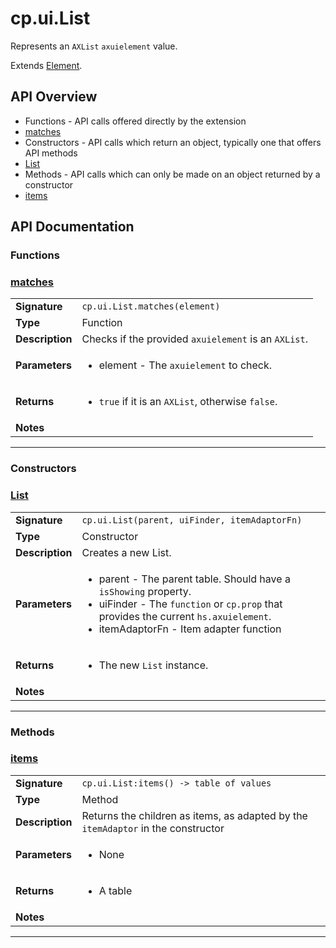 # cp.ui.List

Represents an `AXList` `axuielement` value.

Extends [Element](cp.ui.Element.md).

## API Overview
* Functions - API calls offered directly by the extension
 * [matches](#matches)
* Constructors - API calls which return an object, typically one that offers API methods
 * [List](#list)
* Methods - API calls which can only be made on an object returned by a constructor
 * [items](#items)

## API Documentation

### Functions


### [matches](#matches)

|                                             |                                                                                     |
| --------------------------------------------|-------------------------------------------------------------------------------------|
| **Signature**                               | `cp.ui.List.matches(element)`                                                                    |
| **Type**                                    | Function                                                                     |
| **Description**                             | Checks if the provided `axuielement` is an `AXList`.                                                                     |
| **Parameters**                              | <ul><li>element  - The `axuielement` to check.</li></ul> |
| **Returns**                                 | <ul><li>`true` if it is an `AXList`, otherwise `false`.</li></ul>          |
| **Notes**                                   | <ul></ul>                |

---
### Constructors


### [List](#list)

|                                             |                                                                                     |
| --------------------------------------------|-------------------------------------------------------------------------------------|
| **Signature**                               | `cp.ui.List(parent, uiFinder, itemAdaptorFn)`                                                                    |
| **Type**                                    | Constructor                                                                     |
| **Description**                             | Creates a new List.                                                                     |
| **Parameters**                              | <ul><li>parent - The parent table. Should have a `isShowing` property.</li><li>uiFinder - The `function` or `cp.prop` that provides the current `hs.axuielement`.</li><li>itemAdaptorFn - Item adapter function</li></ul> |
| **Returns**                                 | <ul><li>The new `List` instance.</li></ul>          |
| **Notes**                                   | <ul></ul>                |

---
### Methods


### [items](#items)

|                                             |                                                                                     |
| --------------------------------------------|-------------------------------------------------------------------------------------|
| **Signature**                               | `cp.ui.List:items() -> table of values`                                                                    |
| **Type**                                    | Method                                                                     |
| **Description**                             | Returns the children as items, as adapted by the `itemAdaptor` in the constructor                                                                     |
| **Parameters**                              | <ul><li>None</li></ul> |
| **Returns**                                 | <ul><li>A table</li></ul>          |
| **Notes**                                   | <ul></ul>                |

---
